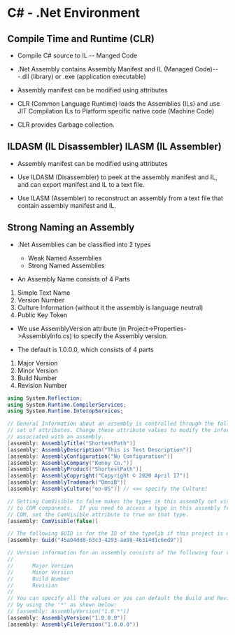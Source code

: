 C# - .Net Environment
====

Compile Time and Runtime (CLR)
----

- Compile C# source to IL -- Manged Code

- .Net Assembly contains Assembly Manifest and IL (Managed Code)---.dll (library) or .exe (application executable)

- Assembly manifest can be modified using attributes

- CLR (Common Language Runtime) loads the Assemblies (ILs) and use JIT Compilation ILs to Platform specific native code (Machine Code)

- CLR provides Garbage collection.

ILDASM (IL Disassembler) ILASM (IL Assembler)
----

- Assembly manifest can be modified using attributes

- Use ILDASM (Disassembler) to peek at the assembly manifest and IL, and can export manifest and IL to a text file.

- Use ILASM (Assembler) to reconstruct an assembly from a text file that contain assembly manifest and IL.

Strong Naming an Assembly
----

- .Net Assemblies can be classified into 2 types

  - Weak Named Assemblies
  - Strong Named Assemblies

- An Assembly Name consists of 4 Parts

1. Simple Text Name
2. Version Number
3. Culture Information (without it the assembly is language neutral)
4. Public Key Token

- We use AssemblyVersion attribute (in Project->Properties->AssemblyInfo.cs) to specify the Assembly version. 

- The default is 1.0.0.0, which consists of 4 parts

1. Major Version
2. Minor Version
3. Build Number
4. Revision Number

```csharp
using System.Reflection;
using System.Runtime.CompilerServices;
using System.Runtime.InteropServices;

// General Information about an assembly is controlled through the following
// set of attributes. Change these attribute values to modify the information
// associated with an assembly.
[assembly: AssemblyTitle("ShortestPath")]
[assembly: AssemblyDescription("This is Test Description")]
[assembly: AssemblyConfiguration("No Configuration")]
[assembly: AssemblyCompany("Kenny Co.")]
[assembly: AssemblyProduct("ShortestPath")]
[assembly: AssemblyCopyright("Copyright © 2020 April 17")]
[assembly: AssemblyTrademark("OmniB")]
[assembly: AssemblyCulture("en-US")] // <<< specify the Culture!

// Setting ComVisible to false makes the types in this assembly not visible
// to COM components.  If you need to access a type in this assembly from
// COM, set the ComVisible attribute to true on that type.
[assembly: ComVisible(false)]

// The following GUID is for the ID of the typelib if this project is exposed to COM
[assembly: Guid("45a04dd8-b3c3-4293-ae98-46314d1c6ed9")]

// Version information for an assembly consists of the following four values:
//
//      Major Version
//      Minor Version
//      Build Number
//      Revision
//
// You can specify all the values or you can default the Build and Revision Numbers
// by using the '*' as shown below:
// [assembly: AssemblyVersion("1.0.*")]
[assembly: AssemblyVersion("1.0.0.0")]
[assembly: AssemblyFileVersion("1.0.0.0")]
```
